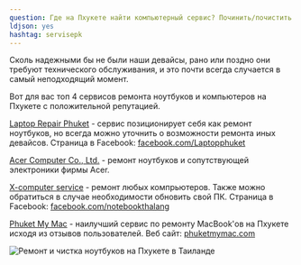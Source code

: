 ```yaml
---
question: Где на Пхукете найти компьютерный сервис? Починить/почистить ноутбук
ldjson: yes
hashtag: servisepk
---
```


Сколь надежными бы не были наши девайсы, рано или поздно они требуют технического обслуживания, и это почти всегда случается в самый неподходящий момент.

Вот для вас топ 4 сервисов ремонта ноутбуков и компьютеров на Пхукете с положительной репутацией.

[Laptop Repair Phuket](https://g.page/Laptopphuket?share) - сервис позиционирует себя как ремонт ноутбуков, но всегда можно уточнить о возможности ремонта иных девайсов. Страница в Facebook: [facebook.com/Laptopphuket](https://www.facebook.com/Laptopphuket/)

[Acer Computer Co., Ltd.](https://goo.gl/maps/sKBGt413knmnDou1A) - ремонт ноутбуков и сопутствующей электроники фирмы Acer. 

[X-computer service](https://g.page/fixnotebook?share) - ремонт любых компрьютеров. Также можно обратиться в случае необходимости обновить свой ПК. Страница в Facebook: [facebook.com/notebookthalang](https://www.facebook.com/notebookthalang/)

[Phuket My Mac](https://g.page/phuketmymac?share) - наилучший сервис по ремонту MacBook'ов на Пхукете исходя из отзывов пользователей. Веб сайт: [phuketmymac.com](http://www.phuketmymac.com/)

![Ремонт и чистка ноутбуков на Пхукете в Таиланде](https://phuketfaq.ru/assets/images/mac&acer.jpeg)
